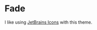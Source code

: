 # **Fade**

I like using [JetBrains Icons](https://marketplace.visualstudio.com/items?itemName=marlongerson.jetbrains-icons) with this theme.
